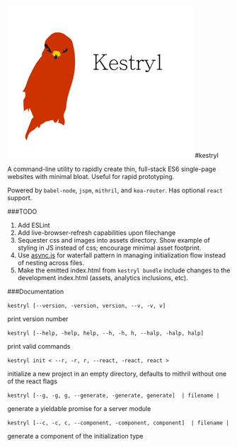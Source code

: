 ![kestryl](./images/kestryl.png?raw=true)
#kestryl

A command-line utility to rapidly create thin, full-stack ES6 single-page websites with minimal bloat. Useful for rapid prototyping.

Powered by `babel-node`, `jspm`, `mithril`, and `koa-router`.  Has optional `react` support.

###TODO
1. Add ESLint
2. Add live-browser-refresh capabilities upon filechange
3. Sequester css and images into assets directory. Show example of styling in JS instead of css; encourage minimal asset footprint.
4. Use [async.js](https://www.npmjs.com/package/async) for waterfall pattern in managing initialization flow instead of nesting across files.
5. Make the emitted index.html from `kestryl bundle` include changes to the development index.html (assets, analytics inclusions, etc).

###Documentation

`kestryl [--version, -version, version, --v, -v, v]`

print version number

`kestryl [--help, -help, help, --h, -h, h, --halp, -halp, halp]`

print valid commands

`kestryl init < --r, -r, r, --react, -react, react >`

initialize a new project in an empty directory, defaults to mithril without one of the react flags

`kestryl [--g, -g, g, --generate, -generate, generate]  | filename |`

generate a yieldable promise for a server module

`kestryl [--c, -c, c, --component, -component, component]  | filename |`

generate a component of the initialization type
